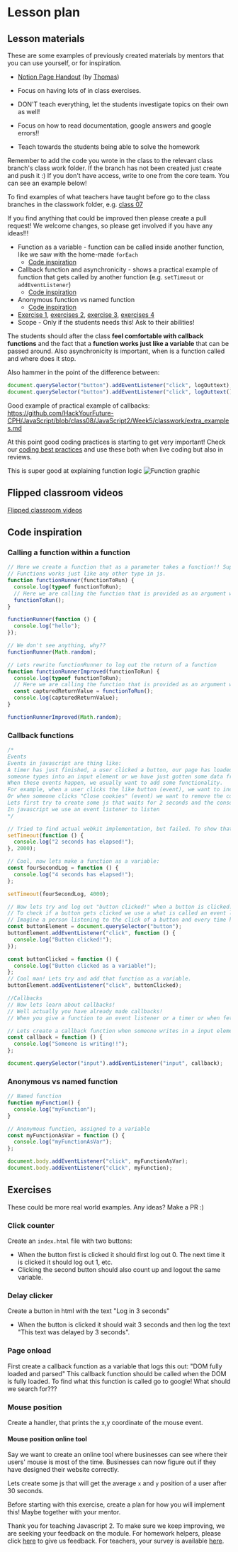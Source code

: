 # Lesson plan

## Lesson materials

These are some examples of previously created materials by mentors that you can use yourself, or for inspiration.

- [Notion Page Handout](https://dandy-birth-1b2.notion.site/HYF-Aarhus-JS-2-Week-3-6bce73b3a0bf47a3ad32ed12ee4d0519?pvs=4) (by [Thomas](https://github.com/te-online))

- Focus on having lots of in class exercises.
- DON'T teach everything, let the students investigate topics on their own as well!
- Focus on how to read documentation, google answers and google errors!!
- Teach towards the students being able to solve the homework

Remember to add the code you wrote in the class to the relevant class branch's class work folder. If the branch has not been created just create and push it :) If you don't have access, write to one from the core team. You can see an example below!

To find examples of what teachers have taught before go to the class branches in the classwork folder, e.g. [class 07](https://github.com/HackYourFuture-CPH/JavaScript/tree/class07/JavaScript1/Week1/classwork)

If you find anything that could be improved then please create a pull request! We welcome changes, so please get involved if you have any ideas!!!

- Function as a variable - function can be called inside another function, like we saw with the home-made `forEach`
  - [Code inspiration](#calling-a-function-within-a-function)
- Callback function and asynchronicity - shows a practical example of function that gets called by another function (e.g. `setTimeout` or `addEventListener`)
  - [Code inspiration](#callback-functions)
- Anonymous function vs named function
  - [Code inspiration](#anonymous-vs-named-function)
- [Exercise 1](#click-counter), [exercises 2](#delay-clicker), [exercise 3](#page-onload), [exercises 4](#mouse-position)
- Scope - Only if the students needs this! Ask to their abilities!

The students should after the class **feel comfortable with callback functions** and the fact that a **function works just like a variable** that can be passed around. Also asynchronicity is important, when is a function called and where does it stop.

Also hammer in the point of the difference between:

```js
document.querySelector("button").addEventListener("click", logOuttext);
document.querySelector("button").addEventListener("click", logOuttext());
```

Good example of practical example of callbacks: <https://github.com/HackYourFuture-CPH/JavaScript/blob/class08/JavaScript2/Week5/classwork/extra_examples.md>

At this point good coding practices is starting to get very important! Check our [coding best practices](https://github.com/HackYourFuture-CPH/curriculum/blob/main/review/review-checklist.md#javascript) and use these both when live coding but also in reviews.

This is super good at explaining function logic
![Function graphic](assest/../assets/function-graphic.jpg)

## Flipped classroom videos

[Flipped classroom videos](https://github.com/HackYourFuture-CPH/JavaScript/blob/main/javascript2/week3/preparation.md#flipped-classroom-videos)

## Code inspiration

### Calling a function within a function

```js
// Here we create a function that as a parameter takes a function!! Super weird right!?
// Functions works just like any other type in js.
function functionRunner(functionToRun) {
  console.log(typeof functionToRun);
  // Here we are calling the function that is provided as an argument when calling functionRunner
  functionToRun();
}

functionRunner(function () {
  console.log("hello");
});

// We don't see anything, why??
functionRunner(Math.random);

// Lets rewrite functionRunner to log out the return of a function
function functionRunnerImproved(functionToRun) {
  console.log(typeof functionToRun);
  // Here we are calling the function that is provided as an argument when calling functionRunner
  const capturedReturnValue = functionToRun();
  console.log(capturedReturnValue);
}

functionRunnerImproved(Math.random);
```

### Callback functions

```js
/*
Events
Events in javascript are thing like:
A timer has just finished, a user clicked a button, our page has loaded,
someone types into an input element or we have just gotten some data from a server.
When these events happen, we usually want to add some functionality.
For example, when a user clicks the like button (event), we want to increment the like counter and color the like button blue.
Or when someone clicks "Close cookies" (event) we want to remove the cookie div.
Lets first try to create some js that waits for 2 seconds and the console.logs out "2 seconds has elapsed!"
In javascript we use an event listener to listen
*/

// Tried to find actual webkit implementation, but failed. To show that the setTimeout implementation is just calling the provided function after a given time
setTimeout(function () {
  console.log("2 seconds has elapsed!");
}, 2000);

// Cool, now lets make a function as a variable:
const fourSecondLog = function () {
  console.log("4 seconds has elapsed!");
};

setTimeout(fourSecondLog, 4000);

// Now lets try and log out "button clicked!" when a button is clicked.
// To check if a button gets clicked we use a what is called an event listener.
// Imagine a person listening to the click of a button and every time he hears a click he yells out "CLICKED".
const buttonElement = document.querySelector("button");
buttonElement.addEventListener("click", function () {
  console.log("Button clicked!");
});

const buttonClicked = function () {
  console.log("Button clicked as a variable!");
};
// Cool man! Lets try and add that function as a variable.
buttonElement.addEventListener("click", buttonClicked);

//Callbacks
// Now lets learn about callbacks!
// Well actually you have already made callbacks!
// When you give a function to an event listener or a timer or when fetching data you are using a callback function

// Lets create a callback function when someone writes in a input element
const callback = function () {
  console.log("Someone is writing!!");
};

document.querySelector("input").addEventListener("input", callback);
```

### Anonymous vs named function

```js
// Named function
function myFunction() {
  console.log("myFunction");
}

// Anonymous function, assigned to a variable
const myFunctionAsVar = function () {
  console.log("myFunctionAsVar");
};

document.body.addEventListener("click", myFunctionAsVar);
document.body.addEventListener("click", myFunction);
```

## Exercises

These could be more real world examples. Any ideas? Make a PR :)

### Click counter

Create an `index.html` file with two buttons:

- When the button first is clicked it should first log out 0. The next time it is clicked it should log out 1, etc.
- Clicking the second button should also count up and logout the same variable.

### Delay clicker

Create a button in html with the text "Log in 3 seconds"

- When the button is clicked it should wait 3 seconds and then log the text "This text was delayed by 3 seconds".

### Page onload

First create a callback function as a variable that logs this out: "DOM fully loaded and parsed"
This callback function should be called when the DOM is fully loaded.
To find what this function is called go to google! What should we search for???

### Mouse position

Create a handler, that prints the x,y coordinate of the mouse event.

#### Mouse position online tool

Say we want to create an online tool where businesses can see where their users' mouse is most of the time. Businesses can now figure out if they have designed their website correctly.

Lets create some js that will get the average `x` and `y` position of a user after 30 seconds.

Before starting with this exercise, create a plan for how you will implement this! Maybe together with your mentor.

Thank you for teaching Javascript 2. To make sure we keep improving, we are seeking your feedback on the module. For homework helpers, please click [here](https://forms.gle/pQQGWPAebVmbSDq49) to give us feedback. For teachers, your survey is available [here](https://forms.gle/ATsPi9zdFkd8tvHh7).
